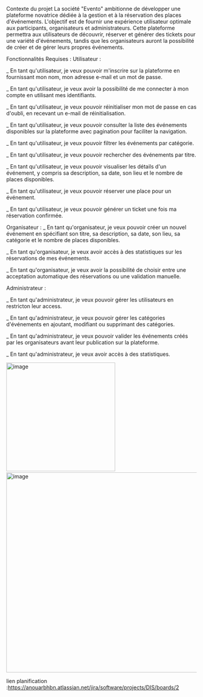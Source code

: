 Contexte du projet
La société "Evento" ambitionne de développer une plateforme novatrice dédiée à la gestion et à la réservation des places d'événements. L'objectif est de fournir une expérience utilisateur optimale aux participants, organisateurs et administrateurs. Cette plateforme permettra aux utilisateurs de découvrir, réserver et générer des tickets pour une variété d'événements, tandis que les organisateurs auront la possibilité de créer et de gérer leurs propres événements.


Fonctionnalités Requises :
Utilisateur :

_ En tant qu'utilisateur, je veux pouvoir m'inscrire sur la plateforme en fournissant mon nom, mon adresse e-mail et un mot de passe.

_ En tant qu'utilisateur, je veux avoir la possibilité de me connecter à mon compte en utilisant mes identifiants.

_ En tant qu'utilisateur, je veux pouvoir réinitialiser mon mot de passe en cas d'oubli, en recevant un e-mail de réinitialisation.

_ En tant qu'utilisateur, je veux pouvoir consulter la liste des événements disponibles sur la plateforme avec pagination pour faciliter la navigation.

_ En tant qu'utilisateur, je veux pouvoir filtrer les événements par catégorie.

_ En tant qu'utilisateur, je veux pouvoir rechercher des événements par titre.

_ En tant qu'utilisateur, je veux pouvoir visualiser les détails d'un événement, y compris sa description, sa date, son lieu et le nombre de places disponibles.

_ En tant qu'utilisateur, je veux pouvoir réserver une place pour un événement.

_ En tant qu'utilisateur, je veux pouvoir générer un ticket une fois ma réservation confirmée.

Organisateur :
_ En tant qu'organisateur, je veux pouvoir créer un nouvel événement en spécifiant son titre, sa description, sa date, son lieu, sa catégorie et le nombre de places disponibles.

_ En tant qu'organisateur, je veux avoir accès à des statistiques sur les réservations de mes événements.

_ En tant qu'organisateur, je veux avoir la possibilité de choisir entre une acceptation automatique des réservations ou une validation manuelle.

Administrateur :

_ En tant qu'administrateur, je veux pouvoir gérer les utilisateurs en restricton leur access.

_ En tant qu'administrateur, je veux pouvoir gérer les catégories d'événements en ajoutant, modifiant ou supprimant des catégories.

_ En tant qu'administrateur, je veux pouvoir valider les événements créés par les organisateurs avant leur publication sur la plateforme.

_ En tant qu'administrateur, je veux avoir accès à des statistiques.

​<img width="288" alt="image" src="https://github.com/anwar-bouchehboun/gestion_Evenement/assets/76851076/7abf1336-6901-4829-912b-89a13100c701">
<img width="530" alt="image" src="https://github.com/anwar-bouchehboun/gestion_Evenement/assets/76851076/f351571f-8ddc-4668-91b9-91f2fe26d9cc">

lien planification :https://anouarbhbn.atlassian.net/jira/software/projects/DIS/boards/2

